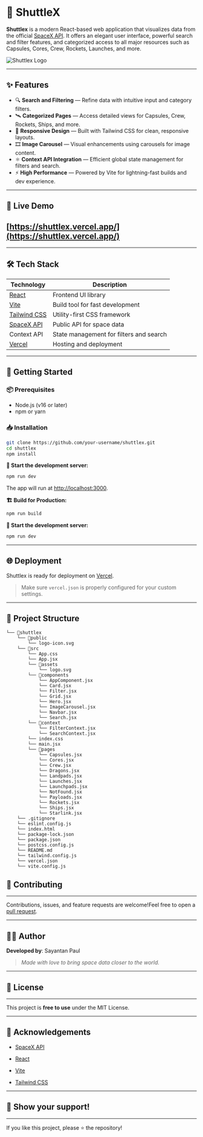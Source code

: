 # 🚀 ShuttleX

**Shuttlex** is a modern React-based web application that visualizes data from the official [SpaceX API](https://github.com/r-spacex/SpaceX-API). It offers an elegant user interface, powerful search and filter features, and categorized access to all major resources such as Capsules, Cores, Crew, Rockets, Launches, and more.

![Shuttlex Logo](.src/assets/logo.svg)

---

## ✨ Features

- 🔍 **Search and Filtering** — Refine data with intuitive input and category filters.
- 🛰️ **Categorized Pages** — Access detailed views for Capsules, Crew, Rockets, Ships, and more.
- 🎨 **Responsive Design** — Built with Tailwind CSS for clean, responsive layouts.
- 🎞️ **Image Carousel** — Visual enhancements using carousels for image content.
- ⚛️ **Context API Integration** — Efficient global state management for filters and search.
- ⚡ **High Performance** — Powered by Vite for lightning-fast builds and dev experience.

---

## 🚀 Live Demo

[https://shuttlex.vercel.app/](https://shuttlex.vercel.app/)
------------------------------------------------------------------------

---

## 🛠️ Tech Stack

| Technology | Description |
|------------|-------------|
| [React](https://reactjs.org/) | Frontend UI library |
| [Vite](https://vitejs.dev/) | Build tool for fast development |
| [Tailwind CSS](https://tailwindcss.com/) | Utility-first CSS framework |
| [SpaceX API](https://github.com/r-spacex/SpaceX-API) | Public API for space data |
| Context API | State management for filters and search |
| [Vercel](https://vercel.com/) | Hosting and deployment |

---
## 🚀 Getting Started

### 📦 Prerequisites

- Node.js (v16 or later)
- npm or yarn

### 📥 Installation

```bash
git clone https://github.com/your-username/shuttlex.git
cd shuttlex
npm install

```
**🧪 Start the development server:**
```bash
npm run dev

```
The app will run at [http://localhost:3000](http://localhost:3000).

**🏗️ Build for Production:**
```bash
npm run build

```
**👀 Start the development server:**
```bash
npm run dev

```

---

## 🌐 Deployment

Shuttlex is ready for deployment on [Vercel](https://vercel.com/).

> Make sure `vercel.json` is properly configured for your custom settings.

---

## 📂 Project Structure
```
└── 📁shuttlex
    └── 📁public
        └── logo-icon.svg
    └── 📁src
        └── App.css
        └── App.jsx
        └── 📁assets
            └── logo.svg
        └── 📁components
            └── AppComponent.jsx
            └── Card.jsx
            └── Filter.jsx
            └── Grid.jsx
            └── Hero.jsx
            └── ImageCarousel.jsx
            └── Navbar.jsx
            └── Search.jsx
        └── 📁context
            └── FilterContext.jsx
            └── SearchContext.jsx
        └── index.css
        └── main.jsx
        └── 📁pages
            └── Capsules.jsx
            └── Cores.jsx
            └── Crew.jsx
            └── Dragons.jsx
            └── Landpads.jsx
            └── Launches.jsx
            └── Launchpads.jsx
            └── NotFound.jsx
            └── Payloads.jsx
            └── Rockets.jsx
            └── Ships.jsx
            └── Starlink.jsx
    └── .gitignore
    └── eslint.config.js
    └── index.html
    └── package-lock.json
    └── package.json
    └── postcss.config.js
    └── README.md
    └── tailwind.config.js
    └── vercel.json
    └── vite.config.js
```
<!-- ## 📷 Screenshots

| Home View | Search Result |
|:---------:|:-------------:|
| ![Home Screenshot](https://github.com/sayantan-paul-007/moviestore-jsm-practice/blob/master/public/Home_Screenshot.png) | ![Search Screenshot](https://github.com/sayantan-paul-007/moviestore-jsm-practice/blob/master/public/Search_ScreenShot.png) |

--- -->

## 🤝 Contributing
---------------

Contributions, issues, and feature requests are welcome!Feel free to open a [pull request](https://github.com/sayantan-paul-007/shuttlex/pulls).

--- 

## 👨‍🚀 Author

**Developed by**: Sayantan Paul

> _Made with love to bring space data closer to the world._

---
## 🧾 License
----------

This project is **free to use** under the MIT License.

---

## 🙌 Acknowledgements

-   [SpaceX API](https://github.com/r-spacex/SpaceX-API)
    
-   [React](https://reactjs.org/)
    
-   [Vite](https://vitejs.dev/)
    
-   [Tailwind CSS](https://tailwindcss.com/)

---

## 🌟 Show your support!
---------------------

If you like this project, please ⭐️ the repository!